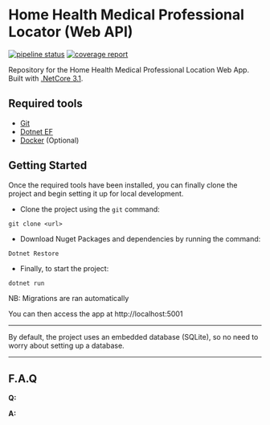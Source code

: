 # Home Health Medical Professional Locator (Web API)

[![pipeline status](https://gitlab.com/troyanderson.d/home-health-medical-professional-locator/Home/pipeline.svg)](https://gitlab.com/troyanderson.d/home-health-medical-professional-locator/commits/master)
[![coverage report](https://gitlab.com/troyanderson.d/home-health-medical-professional-locator/badges/master/coverage.svg)](https://gitlab.com/troyanderson.d/home-health-medical-professional-locator/commits/master)

Repository for the Home Health Medical Professional Location Web App.
Built with [.NetCore 3.1](https://docs.microsoft.com/en-us/aspnet/core/introduction-to-aspnet-core?view=aspnetcore-3.1).


## Required tools

- [Git](https://git-scm.com/downloads)
- [Dotnet EF](https://docs.microsoft.com/en-us/ef/core/miscellaneous/cli/dotnet)
- [Docker](https://www.docker.com/) (Optional)

## Getting Started

Once the required tools have been installed, you can finally clone the project and begin setting it up for local development.

- Clone the project using the `git` command:

```shell
git clone <url>
```

- Download Nuget Packages and dependencies by running the command:

```shell
Dotnet Restore
```

- Finally, to start the project:

```php
dotnet run
```

NB: Migrations are ran automatically

You can then access the app at http://localhost:5001

---

By default, the project uses an embedded database (SQLite), so no need to worry about setting up a database.

---

## F.A.Q

**Q:** 

**A:** 
